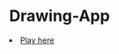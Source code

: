 # Drawing-App
<li><a target="_blank" href="https://hugofpamaral.github.io/Drawing-App/" >Play here</a></li>
